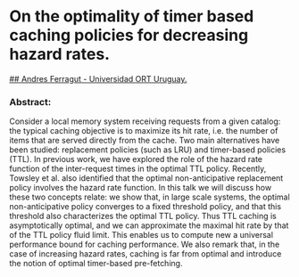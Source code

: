 # On the optimality of timer based caching policies for decreasing hazard rates.

[## Andres Ferragut - Universidad ORT Uruguay.](https://aferragu.github.io.) 

### Abstract:
Consider a local memory system receiving requests from a given catalog: the typical caching objective is to maximize its hit rate, i.e. the number of items that are served directly from the cache. Two main alternatives have been studied: replacement policies (such as LRU) and timer-based policies (TTL).
In previous work, we have explored the role of the hazard rate function of the inter-request times in the optimal TTL policy. Recently, Towsley et al. also identified that the optimal non-anticipative replacement policy involves the hazard rate function.
In this talk we will discuss how these two concepts relate: we show that, in large scale systems, the optimal non-anticipative policy converges to a fixed threshold policy, and that this threshold also characterizes the optimal TTL policy. Thus TTL caching is asymptotically optimal, and we can approximate the maximal hit rate by that of the TTL policy fluid limit. This enables us to compute new a universal performance bound for caching performance. We also remark that, in the case of increasing hazard rates, caching is far from optimal and introduce the notion of optimal timer-based pre-fetching.


